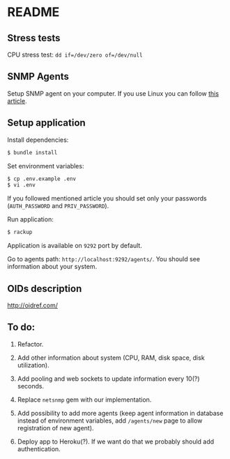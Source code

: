 # README

## Stress tests
CPU stress test: `dd if=/dev/zero of=/dev/null`

## SNMP Agents
Setup SNMP agent on your computer. If you use Linux you can follow [this article](https://www.digitalocean.com/community/tutorials/how-to-install-and-configure-an-snmp-daemon-and-client-on-ubuntu-14-04).

## Setup application
Install dependencies:

```bash
$ bundle install
```

Set environment variables:
```bash
$ cp .env.example .env
$ vi .env
```

If you followed mentioned article you should set only your passwords (`AUTH_PASSWORD` and `PRIV_PASSWORD`).

Run application:
```bash
$ rackup
```

Application is available on `9292` port by default.

Go to agents path: `http://localhost:9292/agents/`. You should see information about your system.

## OIDs description
http://oidref.com/

## To do:
1) Refactor.

2) Add other information about system (CPU, RAM, disk
space, disk utilization).

3) Add pooling and web sockets to update information every 10(?) seconds.

4) Replace `netsnmp` gem with our implementation.

5) Add possibility to add more agents (keep agent information in database instead of environment variables, add `/agents/new` page to allow registration of new agent).

6) Deploy app to Heroku(?). If we want do that we probably should add authentication.
